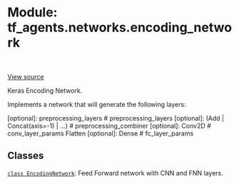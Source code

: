 <div itemscope itemtype="http://developers.google.com/ReferenceObject">
<meta itemprop="name" content="tf_agents.networks.encoding_network" />
<meta itemprop="path" content="Stable" />
</div>

# Module: tf_agents.networks.encoding_network

<table class="tfo-notebook-buttons tfo-api" align="left">
</table>

<a target="_blank" href="https://github.com/tensorflow/agents/tree/master/tf_agents/networks/encoding_network.py">View
source</a>

Keras Encoding Network.

<!-- Placeholder for "Used in" -->

Implements a network that will generate the following layers:

  [optional]: preprocessing_layers  # preprocessing_layers
  [optional]: (Add | Concat(axis=-1) | ...)  # preprocessing_combiner
  [optional]: Conv2D # conv_layer_params
  Flatten
  [optional]: Dense  # fc_layer_params

## Classes

[`class EncodingNetwork`](../../tf_agents/networks/encoding_network/EncodingNetwork.md):
Feed Forward network with CNN and FNN layers.
